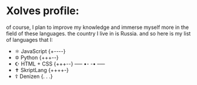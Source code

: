# Xolves profile:
of course, I plan to improve my knowledge and immerse myself more in the field of these languages. the country I live in is Russia. and so here is my list of languages that I:
- ⚛ JavaScript {+----}
- ✡ Python {+++--}
- ☪ HTML + CSS {+++--}
 —–  •- -•  –—
- ✝ SkriptLang {++++-}
- ☦ Denizen {. . .}